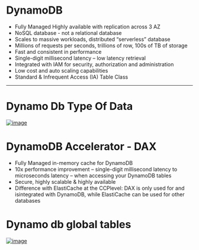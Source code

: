 # DynamoDB
* Fully Managed Highly available with replication across 3 AZ
* NoSQL database - not a relational database
* Scales to massive workloads, distributed “serverless” database
* Millions of requests per seconds, trillions of row, 100s of TB of storage
* Fast and consistent in performance
* Single-digit millisecond latency – low latency retrieval
* Integrated with IAM for security, authorization and administration
* Low cost and auto scaling capabilities
* Standard & Infrequent Access (IA) Table Class

---

# Dynamo Db Type Of Data 

[![image](https://www.linkpicture.com/q/dynamo-db-type-of-data.png)](https://www.linkpicture.com/view.php?img=LPic651a8868ab794680539705)

# DynamoDB Accelerator - DAX
* Fully Managed in-memory cache for DynamoDB
* 10x performance improvement – single-digit millisecond latency to microseconds latency – when accessing your DynamoDB tables
* Secure, highly scalable & highly available
* Difference with ElastiCache at the CCPlevel: DAX is only used for and isintegrated with DynamoDB, while ElastiCache can be used for other databases

# Dynamo db global tables

[![image](https://www.linkpicture.com/q/global-tables.png)](https://www.linkpicture.com/view.php?img=LPic651a890d787f51408648907)


